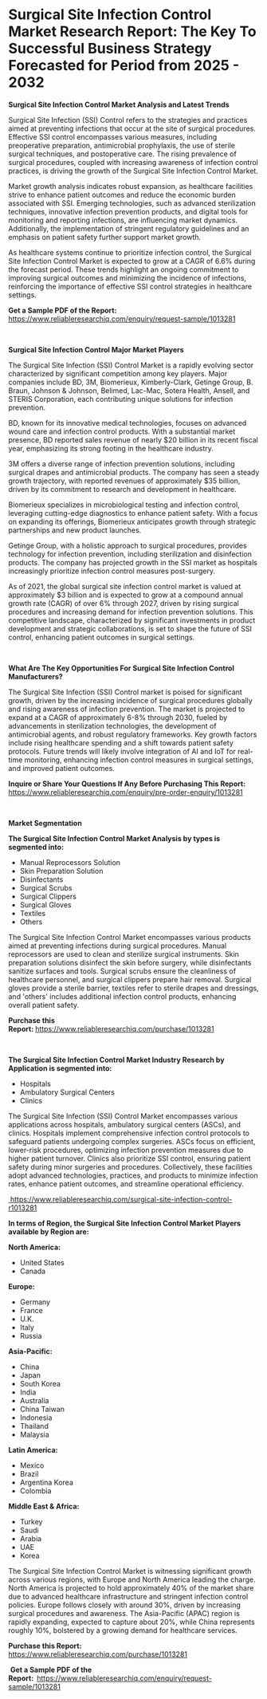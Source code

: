 <p><h1>Surgical Site Infection Control Market Research Report: The Key To Successful Business Strategy Forecasted for Period from 2025 - 2032</h1></p><p><strong>Surgical Site Infection Control Market Analysis and Latest Trends</strong></p>
<p><p>Surgical Site Infection (SSI) Control refers to the strategies and practices aimed at preventing infections that occur at the site of surgical procedures. Effective SSI control encompasses various measures, including preoperative preparation, antimicrobial prophylaxis, the use of sterile surgical techniques, and postoperative care. The rising prevalence of surgical procedures, coupled with increasing awareness of infection control practices, is driving the growth of the Surgical Site Infection Control Market.</p><p>Market growth analysis indicates robust expansion, as healthcare facilities strive to enhance patient outcomes and reduce the economic burden associated with SSI. Emerging technologies, such as advanced sterilization techniques, innovative infection prevention products, and digital tools for monitoring and reporting infections, are influencing market dynamics. Additionally, the implementation of stringent regulatory guidelines and an emphasis on patient safety further support market growth. </p><p>As healthcare systems continue to prioritize infection control, the Surgical Site Infection Control Market is expected to grow at a CAGR of 6.6% during the forecast period. These trends highlight an ongoing commitment to improving surgical outcomes and minimizing the incidence of infections, reinforcing the importance of effective SSI control strategies in healthcare settings.</p></p>
<p><strong>Get a Sample PDF of the Report:&nbsp;</strong> <a href="https://www.reliableresearchiq.com/enquiry/request-sample/1013281?utm_campaign=2288&utm_medium=2&utm_source=Github&utm_content=ia&utm_term=17042025&utm_id=surgical-site-infection-control">https://www.reliableresearchiq.com/enquiry/request-sample/1013281</a></p>
<p>&nbsp;</p>
<p><strong>Surgical Site Infection Control Major Market Players</strong></p>
<p><p>The Surgical Site Infection (SSI) Control Market is a rapidly evolving sector characterized by significant competition among key players. Major companies include BD, 3M, Biomerieux, Kimberly-Clark, Getinge Group, B. Braun, Johnson & Johnson, Belimed, Lac-Mac, Sotera Health, Ansell, and STERIS Corporation, each contributing unique solutions for infection prevention.</p><p>BD, known for its innovative medical technologies, focuses on advanced wound care and infection control products. With a substantial market presence, BD reported sales revenue of nearly $20 billion in its recent fiscal year, emphasizing its strong footing in the healthcare industry. </p><p>3M offers a diverse range of infection prevention solutions, including surgical drapes and antimicrobial products. The company has seen a steady growth trajectory, with reported revenues of approximately $35 billion, driven by its commitment to research and development in healthcare.</p><p>Biomerieux specializes in microbiological testing and infection control, leveraging cutting-edge diagnostics to enhance patient safety. With a focus on expanding its offerings, Biomerieux anticipates growth through strategic partnerships and new product launches.</p><p>Getinge Group, with a holistic approach to surgical procedures, provides technology for infection prevention, including sterilization and disinfection products. The company has projected growth in the SSI market as hospitals increasingly prioritize infection control measures post-surgery.</p><p>As of 2021, the global surgical site infection control market is valued at approximately $3 billion and is expected to grow at a compound annual growth rate (CAGR) of over 6% through 2027, driven by rising surgical procedures and increasing demand for infection prevention solutions. This competitive landscape, characterized by significant investments in product development and strategic collaborations, is set to shape the future of SSI control, enhancing patient outcomes in surgical settings.</p></p>
<p>&nbsp;</p>
<p><strong>What Are The Key Opportunities For Surgical Site Infection Control Manufacturers?</strong></p>
<p><p>The Surgical Site Infection (SSI) Control market is poised for significant growth, driven by the increasing incidence of surgical procedures globally and rising awareness of infection prevention. The market is projected to expand at a CAGR of approximately 6-8% through 2030, fueled by advancements in sterilization technologies, the development of antimicrobial agents, and robust regulatory frameworks. Key growth factors include rising healthcare spending and a shift towards patient safety protocols. Future trends will likely involve integration of AI and IoT for real-time monitoring, enhancing infection control measures in surgical settings, and improved patient outcomes.</p></p>
<p><strong>Inquire or Share Your Questions If Any Before Purchasing This Report:</strong> <a href="https://www.reliableresearchiq.com/enquiry/pre-order-enquiry/1013281?utm_campaign=2288&utm_medium=2&utm_source=Github&utm_content=ia&utm_term=17042025&utm_id=surgical-site-infection-control">https://www.reliableresearchiq.com/enquiry/pre-order-enquiry/1013281</a></p>
<p>&nbsp;</p>
<p><strong>Market Segmentation</strong></p>
<p><strong>The Surgical Site Infection Control Market Analysis by types is segmented into:</strong></p>
<p><ul><li>Manual Reprocessors Solution</li><li>Skin Preparation Solution</li><li>Disinfectants</li><li>Surgical Scrubs</li><li>Surgical Clippers</li><li>Surgical Gloves</li><li>Textiles</li><li>Others</li></ul></p>
<p><p>The Surgical Site Infection Control Market encompasses various products aimed at preventing infections during surgical procedures. Manual reprocessors are used to clean and sterilize surgical instruments. Skin preparation solutions disinfect the skin before surgery, while disinfectants sanitize surfaces and tools. Surgical scrubs ensure the cleanliness of healthcare personnel, and surgical clippers prepare hair removal. Surgical gloves provide a sterile barrier, textiles refer to sterile drapes and dressings, and 'others' includes additional infection control products, enhancing overall patient safety.</p></p>
<p><strong>Purchase this Report:&nbsp;</strong><a href="https://www.reliableresearchiq.com/purchase/1013281?utm_campaign=2288&utm_medium=2&utm_source=Github&utm_content=ia&utm_term=17042025&utm_id=surgical-site-infection-control">https://www.reliableresearchiq.com/purchase/1013281</a></p>
<p>&nbsp;</p>
<p><strong>The Surgical Site Infection Control Market Industry Research by Application is segmented into:</strong></p>
<p><ul><li>Hospitals</li><li>Ambulatory Surgical Centers</li><li>Clinics</li></ul></p>
<p><p>The Surgical Site Infection (SSI) Control Market encompasses various applications across hospitals, ambulatory surgical centers (ASCs), and clinics. Hospitals implement comprehensive infection control protocols to safeguard patients undergoing complex surgeries. ASCs focus on efficient, lower-risk procedures, optimizing infection prevention measures due to higher patient turnover. Clinics also prioritize SSI control, ensuring patient safety during minor surgeries and procedures. Collectively, these facilities adopt advanced technologies, practices, and products to minimize infection rates, enhance patient outcomes, and streamline operational efficiency.</p></p>
<p><a href="https://www.reliableresearchiq.com/surgical-site-infection-control-r1013281?utm_campaign=2288&utm_medium=2&utm_source=Github&utm_content=ia&utm_term=17042025&utm_id=surgical-site-infection-control">&nbsp;https://www.reliableresearchiq.com/surgical-site-infection-control-r1013281</a></p>
<p><strong>In terms of Region, the Surgical Site Infection Control Market Players available by Region are:</strong></p>
<p>
    <p> <strong> North America: </strong>
        <ul>
            <li>United States</li>
            <li>Canada</li>
        </ul>
        </p> 
    <p> <strong> Europe: </strong>
        <ul>
            <li>Germany</li>
            <li>France</li>
            <li>U.K.</li>
            <li>Italy</li>
            <li>Russia</li>
        </ul>
        </p> 
    <p> <strong> Asia-Pacific: </strong>
        <ul>
            <li>China</li>
            <li>Japan</li>
            <li>South Korea</li>
            <li>India</li>
            <li>Australia</li>
            <li>China Taiwan</li>
            <li>Indonesia</li>
            <li>Thailand</li>
            <li>Malaysia</li>
        </ul>
        </p> 
    <p> <strong> Latin America: </strong>
        <ul>
            <li>Mexico</li>
            <li>Brazil</li>
            <li>Argentina Korea</li>
            <li>Colombia</li>
        </ul>
        </p> 
    <p> <strong> Middle East & Africa: </strong>
        <ul>
            <li>Turkey</li>
            <li>Saudi</li>
            <li>Arabia</li>
            <li>UAE</li>
            <li>Korea</li>
        </ul>
    </p>
    </p>
<p><p>The Surgical Site Infection Control Market is witnessing significant growth across various regions, with Europe and North America leading the charge. North America is projected to hold approximately 40% of the market share due to advanced healthcare infrastructure and stringent infection control policies. Europe follows closely with around 30%, driven by increasing surgical procedures and awareness. The Asia-Pacific (APAC) region is rapidly expanding, expected to capture about 20%, while China represents roughly 10%, bolstered by a growing demand for healthcare services.</p></p>
<p><strong>Purchase this Report: </strong><a href="https://www.reliableresearchiq.com/purchase/1013281?utm_campaign=2288&utm_medium=2&utm_source=Github&utm_content=ia&utm_term=17042025&utm_id=surgical-site-infection-control">https://www.reliableresearchiq.com/purchase/1013281</a></p>
<p>&nbsp;<strong>Get a Sample PDF of the Report:&nbsp;&nbsp;</strong><a href="https://www.reliableresearchiq.com/enquiry/request-sample/1013281?utm_campaign=2288&utm_medium=2&utm_source=Github&utm_content=ia&utm_term=17042025&utm_id=surgical-site-infection-control">https://www.reliableresearchiq.com/enquiry/request-sample/1013281</a></p>
<p><strong></strong></p>
<p><p></p><p></p><p></p></p>